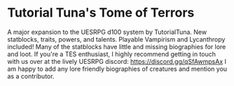 # Tutorial Tuna's Tome of Terrors
A major expansion to the UESRPG d100 system by TutorialTuna. New statblocks, traits, powers, and talents. Playable Vampirism and Lycanthropy included!
Many of the statblocks have little and missing biographies for lore and loot. If you're a TES enthusiast, I highly recommend getting in touch with us over at the lively UESRPG discord: https://discord.gg/qSfAwmpsAx
I am happy to add any lore friendly biographies of creatures and mention you as a contributor.
